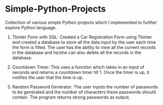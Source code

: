# Simple-Python-Projects
Collection of various simple Python projects which I implemented to further explore Python language.

1. Tkinter Form with SQL: Created a Car Registration Form using Tkinter and created a database to store all the data input by the user each time the form is filled. The user has the ability to view all the current records in the database and he/she can also delete all the records in the database.

2. Countdown Timer: This uses a function which takes in an input of seconds and returns a countdown timer till 1. Once the timer is up, it notifies the user that the time is up.

3. Random Password Generator: The user inputs the number of passwords to be generated and the number of characters these passwords should contain. The program returns strong passwords as output.

